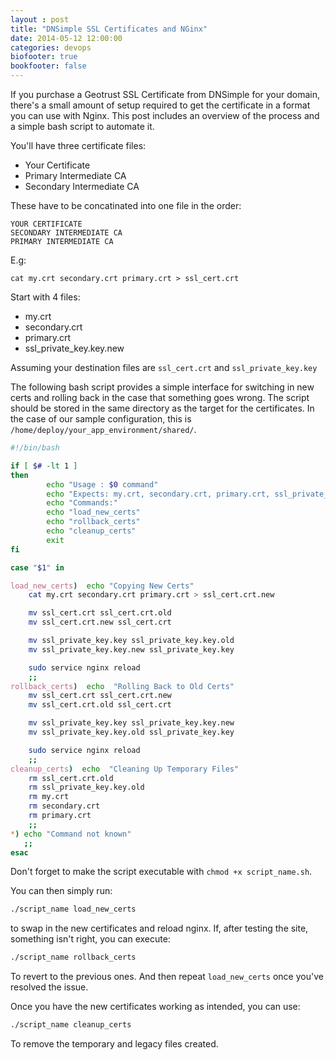 ```yaml
---
layout : post
title: "DNSimple SSL Certificates and NGinx"
date: 2014-05-12 12:00:00
categories: devops
biofooter: true
bookfooter: false
---
```


If you purchase a Geotrust SSL Certificate from DNSimple for your domain, there's a small amount of setup required to get the certificate in a format you can use with Nginx. This post includes an overview of the process and a simple bash script to automate it.

You'll have three certificate files:

* Your Certificate
* Primary Intermediate CA
* Secondary Intermediate CA

These have to be concatinated into one file in the order:

```
YOUR CERTIFICATE
SECONDARY INTERMEDIATE CA
PRIMARY INTERMEDIATE CA
```

E.g:

```
cat my.crt secondary.crt primary.crt > ssl_cert.crt
```

Start with 4 files:

* my.crt
* secondary.crt
* primary.crt
* ssl_private_key.key.new

Assuming your destination files are `ssl_cert.crt` and `ssl_private_key.key`

The following bash script provides a simple interface for switching in new certs and rolling back in the case that something goes wrong. The script should be stored in the same directory as the target for the certificates. In the case of our sample configuration, this is `/home/deploy/your_app_environment/shared/`.

```bash
#!/bin/bash

if [ $# -lt 1 ]
then
        echo "Usage : $0 command"
        echo "Expects: my.crt, secondary.crt, primary.crt, ssl_private_key.key.new"
        echo "Commands:"
        echo "load_new_certs"
        echo "rollback_certs"
        echo "cleanup_certs"
        exit
fi

case "$1" in

load_new_certs)  echo "Copying New Certs"
    cat my.crt secondary.crt primary.crt > ssl_cert.crt.new

    mv ssl_cert.crt ssl_cert.crt.old
    mv ssl_cert.crt.new ssl_cert.crt

    mv ssl_private_key.key ssl_private_key.key.old
    mv ssl_private_key.key.new ssl_private_key.key

    sudo service nginx reload
    ;;
rollback_certs)  echo  "Rolling Back to Old Certs"
    mv ssl_cert.crt ssl_cert.crt.new
    mv ssl_cert.crt.old ssl_cert.crt

    mv ssl_private_key.key ssl_private_key.key.new
    mv ssl_private_key.key.old ssl_private_key.key

    sudo service nginx reload
    ;;
cleanup_certs)  echo  "Cleaning Up Temporary Files"
    rm ssl_cert.crt.old
    rm ssl_private_key.key.old
    rm my.crt
    rm secondary.crt
    rm primary.crt
    ;;
*) echo "Command not known"
   ;;
esac
```

Don't forget to make the script executable with `chmod +x script_name.sh`.

You can then simply run:

```bash
./script_name load_new_certs
```

to swap in the new certificates and reload nginx. If, after testing the site, something isn't right, you can execute:

```bash
./script_name rollback_certs
```

To revert to the previous ones. And then repeat `load_new_certs` once you've resolved the issue.

Once you have the new certificates working as intended, you can use:

```bash
./script_name cleanup_certs
```

To remove the temporary and legacy files created.